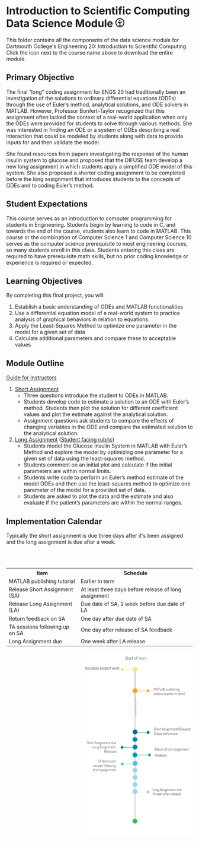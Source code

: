 # Introduction to Scientific Computing Data Science Module <a href="https://github.com/difuse-dartmouth/21X_ENGS20/archive/refs/heads/main.zip"><img src="https://github.com/difuse-dartmouth/.github/blob/ecc522189d093025100d24feef5fc134f592c677/profile/download_button.png" alt="Download the entire module" style="width: 0.25in;"></a>

This folder contains all the components of the data science module for Dartmouth College's Engineering 20: Introduction to Scientific Computing.  Click the icon next to the course name above to download the entire module.

## Primary Objective

The final “long” coding assignment for ENGS 20 had traditionally been an investigation of the solutions to ordinary differential equations (ODEs) through the use of Euler’s method, analytical solutions, and ODE solvers in MATLAB. However, Professor Bonfert-Taylor recognized that this assignment often lacked the context of a real-world application when only the ODEs were provided for students to solve through various methods. She was interested in finding an ODE or a system of ODEs describing a real interaction that could be modeled by students along with data to provide inputs for and then validate the model.

She found resources from papers investigating the response of the human insulin system to glucose and proposed that the DIFUSE team develop a new long assignment in which students apply a simplified ODE model of this system. She also proposed a shorter coding assignment to be completed before the long assignment that introduces students to the concepts of ODEs and to coding Euler’s method.

## Student Expectations

This course serves as an introduction to computer programming for students in Engineering. Students begin by learning to code in C, and towards the end of the course, students also learn to code in MATLAB. This course or the combination of Computer Science 1 and Computer Science 10 serves as the computer science prerequisite to most engineering courses, so many students enroll in this class. Students entering this class are required to have prerequisite math skills, but no prior coding knowledge or experience is required or expected.


## Learning Objectives 
By completing this final project, you will:
1. Establish a basic understanding of ODEs and MATLAB functionalities
2. Use a differential equation model of a real-world system to practice analysis of graphical behaviors in relation to equations.
3. Apply the Least-Squares Method to optimize one parameter in the model for a given set of data
4. Calculate additional parameters and compare these to acceptable values


## Module Outline
[Guide for Instructors](https://github.com/difuse-dartmouth/21X_ENGS20/blob/6e9df446b205300b61e5de6e0a6af273df913e05/completed_module/public/logistics/Instructor%E2%80%99s%20Guide.pdf)

1. [Short Assignment](https://github.com/difuse-dartmouth/21X_ENGS20/blob/6e9df446b205300b61e5de6e0a6af273df913e05/completed_module/public/components/short%20assignment/short_assignment_student_instructions.pdf)
    - Three questions introduce the student to ODEs in MATLAB.
    - Students develop code to estimate a solution to an ODE with Euler’s method. Students then plot the solution for different coefficient values and plot the estimate against the analytical solution.
    - Assignment questions ask students to compare the effects of changing variables in the ODE and compare the estimated solution to the analytical solution.
2. [Long Assignment](https://github.com/difuse-dartmouth/21X_ENGS20/blob/6e9df446b205300b61e5de6e0a6af273df913e05/completed_module/public/components/long%20assignment/Long%20Assignment%20(Glucose-Insulin%20through%20Diff%20Equations).pdf) ([Student facing rubric](https://github.com/difuse-dartmouth/21X_ENGS20/blob/6e9df446b205300b61e5de6e0a6af273df913e05/completed_module/public/components/long%20assignment/Student%20Facing%20LA3%20Rubric.pdf))
    - Students model the Glucose Insulin System in MATLAB with Euler’s Method and explore the model by optimizing one parameter for a given set of data using the least-squares method.
    - Students comment on an initial plot and calculate if the initial parameters are within normal limits.
    - Students write code to perform an Euler’s method estimate of the model ODEs and then use the least-squares method to optimize one parameter of the model for a provided set of data.
    - Students are asked to plot the data and the estimate and also evaluate if the patient’s parameters are within the normal ranges.

## Implementation Calendar

Typically the short assignment is due three days after it's been assigned and the long assignment is due after a week.


<table align="left">
    <br><br>
  <tr>
    <th>Item</th>
    <th>Schedule</th>
  </tr>
  <tr>
    <td>MATLAB publishing tutorial</td>
    <td>Earlier in term</td>
  </tr>
  <tr>
    <td>Release Short Assignment (SA)</td>
    <td>At least three days before release of long assignment</td>
    
  </tr>
    <tr>
    <td>Release Long Assignment (LA)</td>
    <td> Due date of SA, 1 week before due date of LA </td>
    
  </tr> 
    <tr>
    <td>Return feedback on SA   </td>
    <td> One day after due date of SA </td>
    
  </tr>
     <tr>
    <td>TA sessions following up on SA</td>
    <td> One day after release of SA feedback </td>
    
  </tr>
     </tr>
     <tr>
    <td>Long Assignment due</td>
    <td> One week after LA release </td>
    
  </tr>
    
</table>
<img src="https://github.com/difuse-dartmouth/21X_ENGS20/blob/110922f65be828f0aa09fad4c9fd2fafa4787cf8/completed_module/public/ENGS%2020%20timeline.png" width="300" style = "float: right">
